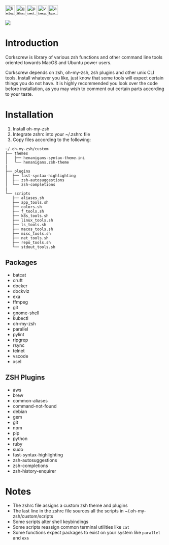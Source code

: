 <p>
    <a href="https://www.linkedin.com/in/alexandergbraun" rel="nofollow noreferrer">
        <img src="https://www.gomezaparicio.com/wp-content/uploads/2012/03/linkedin-logo-1-150x150.png"
             alt="linkedin" width="30px" height="30px"
        >
    </a>
    <a href="https://github.com/theNewFlesh" rel="nofollow noreferrer">
        <img src="https://tadeuzagallo.com/GithubPulse/assets/img/app-icon-github.png"
             alt="github" width="30px" height="30px"
        >
    </a>
    <a href="https://pypi.org/user/the-new-flesh" rel="nofollow noreferrer">
        <img src="https://cdn.iconscout.com/icon/free/png-256/python-2-226051.png"
             alt="pypi" width="30px" height="30px"
        >
    </a>
    <a href="http://vimeo.com/user3965452" rel="nofollow noreferrer">
        <img src="https://cdn.iconscout.com/icon/free/png-512/movie-52-151107.png?f=avif&w=512"
             alt="vimeo" width="30px" height="30px"
        >
    </a>
    <a href="http://www.alexgbraun.com" rel="nofollow noreferrer">
        <img src="https://i.ibb.co/fvyMkpM/logo.png"
             alt="alexgbraun" width="30px" height="30px"
        >
    </a>
</p>

<!-- <img id="logo" src="resources/logo.png" style="max-width: 717px"> -->

[![](https://img.shields.io/badge/License-MIT-F77E70?style=for-the-badge)](https://github.com/theNewFlesh/corkscrew/blob/master/LICENSE)

# Introduction
Corkscrew is library of various zsh functions and other command line tools
oriented towards MacOS and Ubuntu power users.

Corkscrew depends on zsh, oh-my-zsh, zsh plugins and other unix CLI tools.
Install whatever you like, just know that some tools will expect certain
things you do not have. It is highly recommended you look over the code before
installation, as you may wish to comment out certain parts according to your
taste.

# Installation
1. Install oh-my-zsh
2. Integrate zshrc into your ~/.zshrc file
3. Copy files according to the following:

```
~/.oh-my-zsh/custom
├── themes
│   ├── henanigans-syntax-theme.ini
│   └── henanigans.zsh-theme
|
├── plugins
│  ├── fast-syntax-highlighting
│  ├── zsh-autosuggestions
│  └── zsh-completions
|
└── scripts
   ├── aliases.sh
   ├── app_tools.sh
   ├── colors.sh
   ├── f_tools.sh
   ├── k8s_tools.sh
   ├── linux_tools.sh
   ├── ls_tools.sh
   ├── macos_tools.sh
   ├── misc_tools.sh
   ├── net_tools.sh
   ├── repo_tools.sh
   └── stdout_tools.sh
```

## Packages
  - batcat
  - cruft
  - docker
  - dockviz
  - exa
  - ffmpeg
  - git
  - gnome-shell
  - kubectl
  - oh-my-zsh
  - parallel
  - pylint
  - ripgrep
  - rsync
  - telnet
  - vscode
  - xsel

## ZSH Plugins
  - aws
  - brew
  - common-aliases
  - command-not-found
  - debian
  - gem
  - git
  - npm
  - pip
  - python
  - ruby
  - sudo
  - fast-syntax-highlighting
  - zsh-autosuggestions
  - zsh-completions
  - zsh-history-enquirer

# Notes
  - The zshrc file assigns a custom zsh theme and plugins
  - The last line in the zshrc file sources all the scripts in ~/.oh-my-zsh/custom/scripts
  - Some scripts alter shell keybindings
  - Some scripts reassign common terminal utilities like `cat`
  - Some functions expect packages to exist on your system like `parallel` and `exa`
